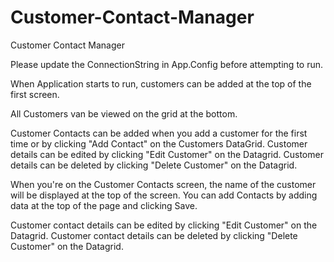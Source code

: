# Customer-Contact-Manager
Customer Contact Manager

Please update the ConnectionString in App.Config before attempting to run.

When Application starts to run, customers can be added at the top of the first screen.

All Customers van be viewed on the grid at the bottom.

Customer Contacts can be added when you add a customer for the first time or by clicking "Add Contact" on the Customers DataGrid. Customer details can be edited by clicking "Edit Customer" on the Datagrid. Customer details can be deleted by clicking "Delete Customer" on the Datagrid.

When you're on the Customer Contacts screen, the name of the customer will be displayed at the top of the screen. You can add Contacts by adding data at the top of the page and clicking Save.

Customer contact details can be edited by clicking "Edit Customer" on the Datagrid. Customer contact details can be deleted by clicking "Delete Customer" on the Datagrid.
